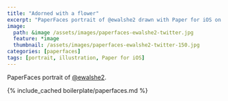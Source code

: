 ```yaml
---
title: "Adorned with a flower"
excerpt: "PaperFaces portrait of @ewalshe2 drawn with Paper for iOS on an iPad."
image: 
  path: &image /assets/images/paperfaces-ewalshe2-twitter.jpg 
  feature: *image
  thumbnail: /assets/images/paperfaces-ewalshe2-twitter-150.jpg
categories: [paperfaces]
tags: [portrait, illustration, Paper for iOS]
---
```


PaperFaces portrait of [@ewalshe2](https://twitter.com/ewalshe2).

{% include_cached boilerplate/paperfaces.md %}
